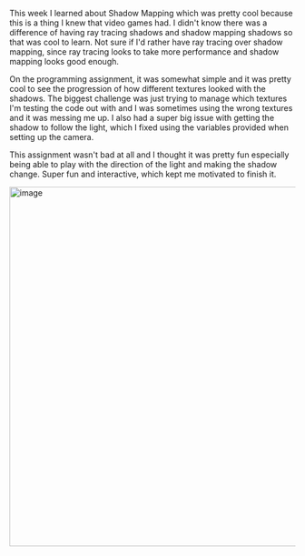 This week I learned about Shadow Mapping which was pretty cool because this is a thing I knew that video games had. I didn't know there was a difference of having ray tracing shadows and shadow mapping shadows so that was cool to learn. Not sure if I'd rather have ray tracing over shadow mapping, since ray tracing looks to take more performance and shadow mapping looks good enough. 

On the programming assignment, it was somewhat simple and it was pretty cool to see the progression of how different textures looked with the shadows. The biggest challenge was just trying to manage which textures I'm testing the code out with and I was sometimes using the wrong textures and it was messing me up. I also had a super big issue with getting the shadow to follow the light, which I fixed using the variables provided when setting up the camera. 

This assignment wasn't bad at all and I thought it was pretty fun especially being able to play with the direction of the light and making the shadow change. Super fun and interactive, which kept me motivated to finish it.

<img width="632" alt="image" src="https://user-images.githubusercontent.com/53790643/204439510-382eb17d-baad-410b-a91d-ea0fb32da757.png">
